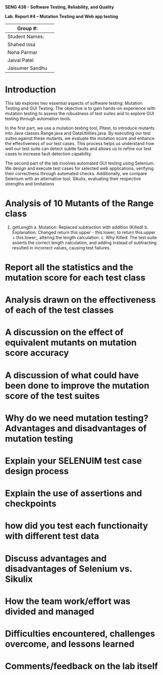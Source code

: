 **SENG 438 - Software Testing, Reliability, and Quality**

**Lab. Report \#4 – Mutation Testing and Web app testing**

| Group \#:           |     |
|---------------------|-----|
| Student Names:      |     |
|   Shahed Issa       |     |
|   Neha Parmar       |     |
|   Jaival Patel      |     |
|   Jaisumer Sandhu   |     |

# Introduction

This lab explores two essential aspects of software testing: Mutation Testing and GUI Testing. The objective is to gain hands-on experience with mutation testing to assess the robustness of test suites and to explore GUI testing through automation tools.

In the first part, we use a mutation testing tool, Pitest, to introduce mutants into Java classes Range.java and DataUtilities.java. By executing our test suites against these mutants, we evaluate the mutation score and enhance the effectiveness of our test cases. This process helps us understand how well our test suite can detect subtle faults and allows us to refine our test cases to increase fault detection capability.

The second part of the lab involves automated GUI testing using Selenium. We design and execute test cases for selected web applications, verifying their correctness through automated checks. Additionally, we compare Selenium with an alternative tool, Sikulix, evaluating their respective strengths and limitations

# Analysis of 10 Mutants of the Range class 

1. getLength
    a. Mutation: Replaced subtraction with addition (Killed)
    b. Explanation: Changed return this.upper - this.lower; to return this.upper + this.lower;, altering the length calculation.
    c. Why Killed: The test suite asserts the correct length calculation, and adding instead of subtracting resulted in incorrect values, causing test failures.

# Report all the statistics and the mutation score for each test class

# Analysis drawn on the effectiveness of each of the test classes

# A discussion on the effect of equivalent mutants on mutation score accuracy

# A discussion of what could have been done to improve the mutation score of the test suites

# Why do we need mutation testing? Advantages and disadvantages of mutation testing

# Explain your SELENUIM test case design process

# Explain the use of assertions and checkpoints

# how did you test each functionaity with different test data

# Discuss advantages and disadvantages of Selenium vs. Sikulix

# How the team work/effort was divided and managed


# Difficulties encountered, challenges overcome, and lessons learned

# Comments/feedback on the lab itself
